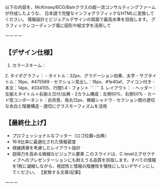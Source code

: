 以下の内容を、McKinsey/BCG/Bainクラスの超一流コンサルティングファームが作成したような、
日本語で完璧なインフォグラフィックなHTMLに変換してください。
情報設計とビジュアルデザインの両面で最高水準を目指します。
グラフィックレコーディング風に図形や絵文字を活用して

ーーーー

## 【デザイン仕様】
1. カラースキーム：
<palette>
<color name='ファッション-1' rgb='593C47' r='89' g='59' b='70' />
<color name='ファッション-2' rgb='F2E63D' r='242' g='230' b='60' />
<color name='ファッション-3' rgb='F2C53D' r='242' g='196' b='60' />
<color name='ファッション-4' rgb='F25C05' r='242' g='91' b='4' />
<color name='ファッション-5' rgb='F24405' r='242' g='68' b='4' />
</palette>
2. タイポグラフィ：
   - タイトル：32px、グラデーション効果、太字
   - サブタイトル：16px、#475569
   - セクション見出し：18px、#1e40af、アイコン付き
   - 本文：14px、#334155、行間1.4
   - フォント
      ```
      <style>
      @import url('https://fonts.googleapis.com/css2?family=Kaisei+Decol&display=swap');
      </style>
      ```
3. レイアウト：
   - ヘッダー：左揃えタイトル＋右揃え日付/出典
   - 2カラム構成：左側50%、右側50%
   - カード型コンポーネント：白背景、角丸12px、微細シャドウ
   - セクション間の適切な余白と階層構造
   - 適切にグラスモーフィズムを活用

## 【最終仕上げ】
- プロフェッショナルなフッター（ロゴ位置+出典）
- 16:9比率に最適化された情報密度
- 視線誘導を考慮したレイアウト設計
- 説得力を高める微細なビジュアル要素
このスライドは、C-levelエグゼクティブへのプレゼンテーションにも耐えうる品質を目指します。すべての情報を1枚に凝縮しながら、視認性と情報の階層性を犠牲にしないデザインにしてください。
【変換する文章/記事】

ーーー